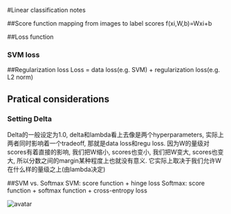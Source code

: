 #Linear classification notes

##Score function
mapping from images to label scores
f(xi,W,b)=Wxi+b

##Loss function
### SVM loss

##Regularization loss
Loss = data loss(e.g. SVM) + regularization loss(e.g. L2 norm)

## Pratical considerations
### Setting Delta
Delta的一般设定为1.0, delta和lambda看上去像是两个hyperparameters, 实际上两者同时影响着一个tradeoff, 那就是data loss和regu loss. 因为W的量级对scores有着直接的影响, 我们把W缩小, scores也变小, 我们把W变大, scores也变大, 所以分数之间的margin某种程度上也就没有意义. 它实际上取决于我们允许W在什么样的量级之上(由lambda决定)



##SVM vs. Softmax
SVM: score function + hinge loss
Softmax: score function + softmax function + cross-entropy loss

![avatar](https://cs231n.github.io/assets/svmvssoftmax.png)

